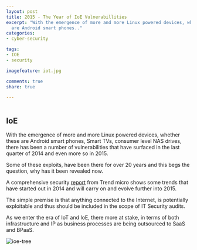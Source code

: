 ```yaml
---
layout: post
title: 2015 - The Year of IoE Vulnerabillities
excerpt: "With the emergence of more and more Linux powered devices, whether these
  are Android smart phones.."
categories:
- cyber-security

tags:
- IOE
- security

imagefeature: iot.jpg

comments: true
share: true

---
```

<p><img src="{{ site.baseurl }}/images/30dbff9.jpg" alt="" /></p>
<h2>IoE</h2>
<p>With the emergence of more and more Linux powered devices, whether these are Android smart phones, Smart TVs, consumer level NAS drives, there has been a number of vulnerabilities that have surfaced in the last quarter of 2014 and even more so in 2015.</p>
<p>Some of these exploits, have been there for over 20 years and this begs the question, why has it been revealed now.</p>
<p>A comprehensive security <a href="http://static1.squarespace.com/static/562005d9e4b053a5136bfb77/56200709e4b065725940b633/56200709e4b065725940b66a/1444939529258/rpt-vulnerabilities-under-attack.pdf">report</a>&nbsp;from Trend micro shows some trends that have started out in 2014 and will carry on and evolve further into 2015.</p>
<p>The simple premise is that anything connected to the Internet, is potentially exploitable and thus should be included in the scope of IT Security audits.</p>
<p>As we enter the era of IoT and IoE, there more at stake, in terms of both infrastructure and IP as business processes are being outsourced to SaaS and BPaaS.</p>
<p>       <img src="{{ site.baseurl }}/images/ioe-tree.jpg" alt="ioe-tree" /> </p>

